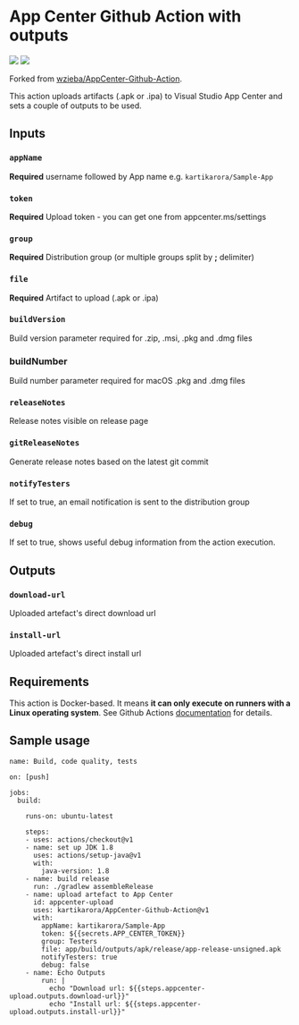 # App Center Github Action with outputs

<a href="https://github.com/kartikarora/AppCenter-Github-Action/blob/master/.github/workflows/main.yml">![](https://github.com/kartikarora/AppCenter-Github-Action/actions/workflows/main.yml/badge.svg?branch=master)</a>
<a href="https://github.com/kartikarora/AppCenter-Github-Action/releases">![](https://img.shields.io/github/v/release/kartikarora/AppCenter-Github-Action)</a>

Forked from [wzieba/AppCenter-Github-Action](https://github.com/wzieba/AppCenter-Github-Action/).

This action uploads artifacts (.apk or .ipa) to Visual Studio App Center and sets a couple of outputs to be used.

## Inputs

### `appName`

**Required** username followed by App name e.g. `kartikarora/Sample-App`

### `token`

**Required** Upload token - you can get one from appcenter.ms/settings

### `group`

**Required** Distribution group (or multiple groups split by **;** delimiter)

### `file`

**Required** Artifact to upload (.apk or .ipa)

### `buildVersion`
Build version parameter required for .zip, .msi, .pkg and .dmg files

### buildNumber
Build number parameter required for macOS .pkg and .dmg files

### `releaseNotes`

Release notes visible on release page

### `gitReleaseNotes`

Generate release notes based on the latest git commit

### `notifyTesters`

If set to true, an email notification is sent to the distribution group

### `debug`

If set to true, shows useful debug information from the action execution.

## Outputs

### `download-url`
Uploaded artefact's direct download url

### `install-url`
Uploaded artefact's direct install url

## Requirements

This action is Docker-based. It means **it can only execute on runners with a Linux operating system**.
See Github Actions [documentation](https://docs.github.com/en/actions/creating-actions/about-actions#docker-container-actions) for details.

## Sample usage

```
name: Build, code quality, tests

on: [push]

jobs:
  build:

    runs-on: ubuntu-latest

    steps:
    - uses: actions/checkout@v1
    - name: set up JDK 1.8
      uses: actions/setup-java@v1
      with:
        java-version: 1.8
    - name: build release
      run: ./gradlew assembleRelease
    - name: upload artefact to App Center
      id: appcenter-upload
      uses: kartikarora/AppCenter-Github-Action@v1
      with:
        appName: kartikarora/Sample-App
        token: ${{secrets.APP_CENTER_TOKEN}}
        group: Testers
        file: app/build/outputs/apk/release/app-release-unsigned.apk
        notifyTesters: true
        debug: false
    - name: Echo Outputs
        run: |
          echo "Download url: ${{steps.appcenter-upload.outputs.download-url}}"
          echo "Install url: ${{steps.appcenter-upload.outputs.install-url}}"
```
